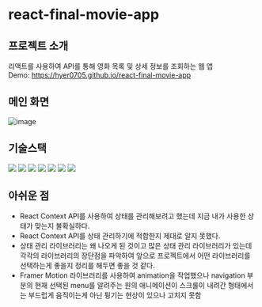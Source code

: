 # react-final-movie-app

## 프로젝트 소개

리액트를 사용하여 API를 통해 영화 목록 및 상세 정보를 조회하는 웹 앱   
Demo: https://hyer0705.github.io/react-final-movie-app

## 메인 화면

![image](https://github.com/hyer0705/react-final-movie-app/assets/50125734/531e685a-57a6-4152-bc5a-5f7022d78724)

## 기술스택

<img src="https://img.shields.io/badge/javascript-F7DF1E?style=for-the-badge&logo=javascript&logoColor=black"> <img src="https://img.shields.io/badge/react-61DAFB?style=for-the-badge&logo=react&logoColor=black"> <img src="https://img.shields.io/badge/TypeScript-007ACC?style=for-the-badge&logo=typescript&logoColor=white"> <img src="https://img.shields.io/badge/npm-CB3837?style=for-the-badge&logo=npm&logoColor=white"> <img src="https://img.shields.io/badge/visualstudiocode-007ACC?style=for-the-badge&logo=visualstudiocode&logoColor=white"> <img src="https://img.shields.io/badge/git-F05032?style=for-the-badge&logo=git&logoColor=white"> <img src="https://img.shields.io/badge/github-181717?style=for-the-badge&logo=github&logoColor=white">

## 아쉬운 점

- React Context API를 사용하여 상태를 관리해보려고 했는데 지금 내가 사용한 상태가 맞는지 불확실하다.
- React Context API를 상태 관리하기에 적합한지 제대로 알지 못했다.
- 상태 관리 라이브러리는 왜 나오게 된 것이고 많은 상태 관리 라이브러리가 있는데 각각의 라이브러리의 장단점을 파악하여 앞으로 프로젝트에서 어떤 라이브러리를 선택하는게 좋을지 정리를 해두면 좋을 것 같다.
- Framer Motion 라이브러리를 사용하여 animation을 작업했으나 navigation 부분의 현재 선택된 menu를 알려주는 원의 애니메이션이 스크롤이 내려간 형태에서는 부드럽게 움직이는게 아닌 튕기는 현상이 있으나 고치지 못함
